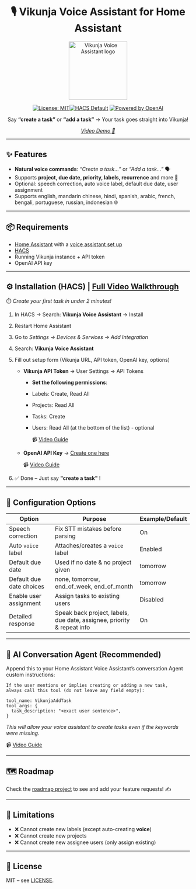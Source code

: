 <div align="center">

# 🎙️ Vikunja Voice Assistant for Home Assistant

<img src="https://raw.githubusercontent.com/NeoHuncho/vikunja-voice-assistant/main/logo.png" alt="Vikunja Voice Assistant logo" width="160" />  

[![License: MIT](https://img.shields.io/badge/License-MIT-blue.svg)](LICENSE)[![HACS Default](https://img.shields.io/badge/HACS-Default-blue.svg)](https://hacs.xyz/) [![Powered by OpenAI](https://img.shields.io/badge/AI-OpenAI-ff69b4.svg)](https://platform.openai.com/)

Say **“create a task”** or **“add a task”** → Your task goes straight into Vikunja!

*[Video Demo 🎥](https://github.com/user-attachments/assets/c592b0e8-efc6-40d1-ad53-a442de69bfc5)*
</div>  





---

## ✨ Features

* **Natural voice commands**: *“Create a task…”* or *“Add a task…”* 🗣️
* Supports **project, due date, priority, labels, recurrence** and more 📅
* Optional: speech correction, auto voice label, default due date, user assignment
* Supports english, mandarin chinese, hindi, spanish, arabic, french, bengali, portuguese, russian, indonesian 🌐

---

## 📦 Requirements

* [Home Assistant](https://www.home-assistant.io/) with a [voice assistant set up](https://www.home-assistant.io/voice_control/)
* [HACS](https://hacs.xyz/docs/use/download/download/#to-download-hacs-ossupervised)
* Running Vikunja instance + API token
* OpenAI API key

---

## ⚙️ Installation (HACS) | [Full Video Walkthrough](https://github.com/user-attachments/assets/c897b523-2539-42e2-ba03-fa9534a80c36)

⏱️ *Create your first task in under 2 minutes!*

1. In HACS → Search: **Vikunja Voice Assistant** → Install

2. Restart Home Assistant

3. Go to *Settings → Devices & Services → Add Integration*

4. Search: **Vikunja Voice Assistant**

5. Fill out setup form (Vikunja URL, API token, OpenAI key, options)
  
   * **Vikunja API Token** → User Settings → API Tokens

     * **Set the following permissions**:
     * Labels: Create, Read All
     * Projects: Read All
     * Tasks: Create
     * Users: Read All (at the bottom of the list) - optional

       📹 [Video Guide](https://github.com/user-attachments/assets/aa60d448-650f-4148-9f11-1e27f12e37ac)

   * **OpenAI API Key** → [Create one here](https://platform.openai.com/account/api-keys)

     📹 [Video Guide](https://github.com/user-attachments/assets/1aae42cb-ba0b-4ebb-951c-bd017da45f71)

6. ✅ Done – Just say **"create a task"** !

---

## 🔧 Configuration Options

| Option                           | Purpose                                                      | Example/Default |
| -------------------------------- | ------------------------------------------------------------ | --------------- |
| Speech correction                | Fix STT mistakes before parsing                              | On              |
| Auto `voice` label               | Attaches/creates a `voice` label                             | Enabled         |
| Default due date                 | Used if no date & no project given                           | tomorrow        |
| Default due date choices         | none, tomorrow, end\_of\_week, end\_of\_month                | tomorrow        |
| Enable user assignment           | Assign tasks to existing users                               | Disabled        |
| Detailed response                | Speak back project, labels, due date, assignee, priority & repeat info | On             |

---

## 🤖 AI Conversation Agent (Recommended)

Append this to your Home Assistant Voice Assistant’s conversation Agent custom instructions:


```
If the user mentions or implies creating or adding a new task, 
always call this tool (do not leave any field empty):

tool_name: VikunjaAddTask
tool_args: {
  task_description: "<exact user sentence>",
}
```
*This will allow your voice assistant to create tasks even if the keywords were missing.*


📹 [Video Guide](https://github.com/user-attachments/assets/0440bc71-b748-4118-8afd-6f0f10b22003)

---
## 🗺️ Roadmap
Check the [roadmap project](https://github.com/users/NeoHuncho/projects/1) to see and add your feature requests! ✍️

---

## 🚧 Limitations

* ❌ Cannot create new labels (except auto-creating **voice**)
* ❌ Cannot create new projects
* ❌ Cannot create new assignee users (only assign existing)

---

## 📜 License

MIT – see [LICENSE](LICENSE).
